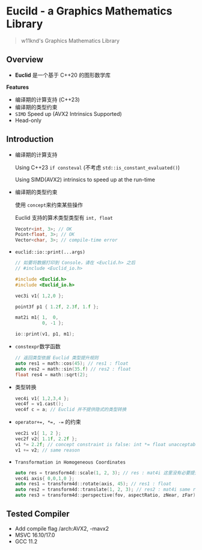 # Eucild - a Graphics Mathematics Library
> w11knd's Graphics Mathematics Library

## Overview
- **Euclid** 是一个基于 C++20 的图形数学库

**Features**
- 编译期的计算支持 (C++23)
- 编译期的类型约束
- ```SIMD``` Speed up (AVX2 Intrinsics Supported)
- Head-only

## Introduction
- 编译期的计算支持
  
  Using C++23 ```if consteval``` (不考虑 ```std::is_constant_evaluated()```)
  
  Using SIMD(AVX2) intrinsics to speed up at the run-time

- 编译期的类型约束
  
   使用 ```concept```来约束某些操作
    
    Euclid 支持的算术类型类型有 ```int, float```
  ```c++
  Vecotr<int, 3>; // OK
  Point<float, 3>; // OK
  Vector<char, 3>; // compile-time error
  ```
- ```euclid::io::print(...args)```
  ```c++
  // 如要将数据打印到 Console，请在 <Euclid.h> 之后 
  // #include <Euclid_io.h>

  #include <Euclid.h>
  #include <Euclid_io.h>

  vec3i v1{ 1,2,0 };

  point3f p1 { 1.2f, 2.3f, 1.f };

  mat2i m1{ 1,  0,
            0, -1 };

  io::print(v1, p1, m1);

  ```

- ```constexpr```数学函数
  ```c++
  // 返回类型依据 Euclid 类型提升规则
  auto res1 = math::cos(45); // res1 : float
  auto res2 = math::sin(35.f) // res2 : float
  float res4 = math::sqrt(2);
  ```

- 类型转换

  ```c++
  vec4i v1{ 1,2,3,4 };
  vec4f = v1.cast();
  vec4f c = a; // Euclid 并不提供隐式的类型转换
  ```

- ```operator+=, *=, -=``` 的约束
  ```c++
  vec2i v1{ 1, 2 };
  vec2f v2{ 1.1f, 2.2f };
  v1 *= 2.2f; // concept constraint is false: int *= float unacceptable precision loss
  v1 += v2; // same reason
  ```

- ```Transformation in Homogeneous Coordinates```
  ```c++
  auto res = transform4d::scale(1, 2, 3); // res : mat4i 这里没有必要提升类型
  vec4i axis{ 0,0,1,0 };
  auto res1 = transform4d::rotate(axis, 45); // res1 : float
  auto res2 = transform4d::translate(1, 2, 3); // res2 : mat4i same reason with res
  auto res3 = transform4d::perspective(fov, aspectRatio, zNear, zFar); // 返回类型依据 Euclid 类型提升原则
  ```
## Tested Compiler
- Add compile flag /arch:AVX2, -mavx2
- MSVC 16.10/17.0
- GCC 11.2
